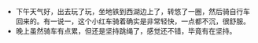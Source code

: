 - 下午天气好，出去玩了玩，坐地铁到西湖边上了，转悠了一圈，然后骑自行车回来的。有一说一，这个小红车骑着确实是非常轻快，一点都不沉，很舒服。
- 晚上虽然骑车有点累，但还是坚持跳绳了，感觉还不错，毕竟有在坚持。